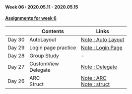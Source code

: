 #### Week 06 : 2020.05.11 - 2020.05.15 ####
#### [Assignments for week 6](https://github.com/KasRoid/MyStudyHistory/tree/master/iOS_Dev_School/Week_06/Assignments)
|     |Contents               |Links |
|-----|-----------------------|------|
|Day 30| AutoLayout | [Note : Auto Layout](https://www.notion.so/Auto-Layout-ac395070c208424bae771e35f7617169) |
|Day 29| Login page practice                                                                                                                                                             |[Note : Login Page](https://www.notion.so/Login-Page-f77ab261cbb54e4897a856e170a37a29)|
|Day 28| Group Study                                                                                                                                                            | - |
|Day 27| CustomView <br> Delegate	                                                                                                                                                            |[Note : Delegate](https://www.notion.so/Delegate-be0ab5233a454565b51e26dddd57d75b)
|Day 26| ARC <br> Struct                                                                                                                                                          |[Note : ARC](https://www.notion.so/ARC-Automatic-Reference-Counting-9029d5fdd2554df3a629027b17db9a89)<br> [Note : struct](https://www.notion.so/struct-cc01ca0508274cc3b6a173776fd0a9c1)|
